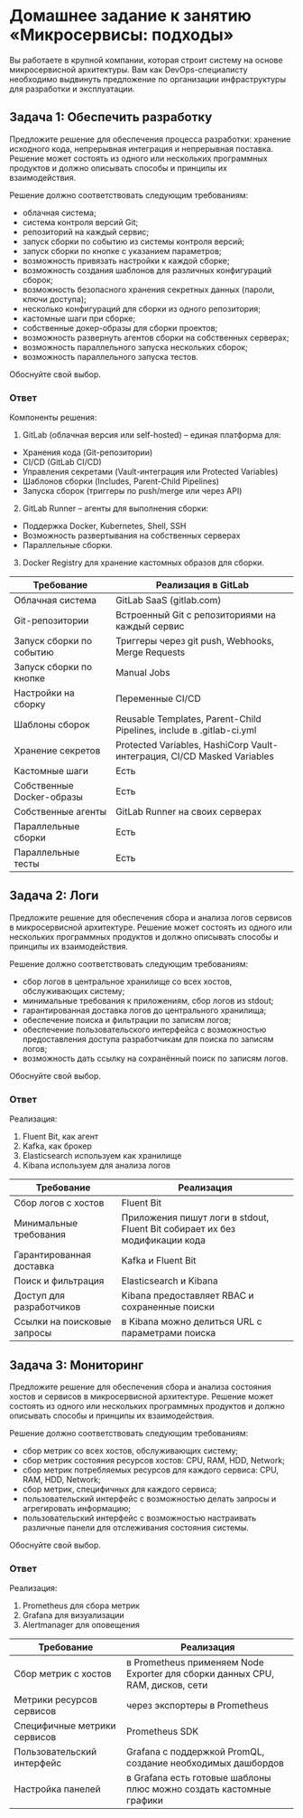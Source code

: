 # Домашнее задание к занятию «Микросервисы: подходы»

Вы работаете в крупной компании, которая строит систему на основе микросервисной архитектуры.
Вам как DevOps-специалисту необходимо выдвинуть предложение по организации инфраструктуры для разработки и эксплуатации.


## Задача 1: Обеспечить разработку

Предложите решение для обеспечения процесса разработки: хранение исходного кода, непрерывная интеграция и непрерывная поставка. 
Решение может состоять из одного или нескольких программных продуктов и должно описывать способы и принципы их взаимодействия.

Решение должно соответствовать следующим требованиям:
- облачная система;
- система контроля версий Git;
- репозиторий на каждый сервис;
- запуск сборки по событию из системы контроля версий;
- запуск сборки по кнопке с указанием параметров;
- возможность привязать настройки к каждой сборке;
- возможность создания шаблонов для различных конфигураций сборок;
- возможность безопасного хранения секретных данных (пароли, ключи доступа);
- несколько конфигураций для сборки из одного репозитория;
- кастомные шаги при сборке;
- собственные докер-образы для сборки проектов;
- возможность развернуть агентов сборки на собственных серверах;
- возможность параллельного запуска нескольких сборок;
- возможность параллельного запуска тестов.

Обоснуйте свой выбор.
### Ответ

Компоненты решения:
1. GitLab (облачная версия или self-hosted) – единая платформа для:
- Хранения кода (Git-репозитории)
- CI/CD (GitLab CI/CD)
- Управления секретами (Vault-интеграция или Protected Variables)
- Шаблонов сборки (Includes, Parent-Child Pipelines)
- Запуска сборок (триггеры по push/merge или через API)
2. GitLab Runner – агенты для выполнения сборки:
- Поддержка Docker, Kubernetes, Shell, SSH
- Возможность развертывания на собственных серверах
- Параллельные сборки.
3. Docker Registry для хранение кастомных образов для сборки.

|Требование|Реализация в GitLab|
|------------|-----------------------------------------------------------------------------------|
|Облачная система	|GitLab SaaS (gitlab.com)|
|Git-репозитории	|Встроенный Git с репозиториями на каждый сервис|
|Запуск сборки по событию		|Триггеры через git push, Webhooks, Merge Requests |
|Запуск сборки по кнопке		|Manual Jobs|
|Настройки на сборку		|Переменные CI/CD |
|Шаблоны сборок		|Reusable Templates, Parent-Child Pipelines, include в .gitlab-ci.yml|
|Хранение секретов	|Protected Variables, HashiCorp Vault-интеграция, CI/CD Masked Variables|
|Кастомные шаги			|Есть|
|Собственные Docker-образы		|Есть|
|Собственные агенты		|GitLab Runner на своих серверах|
|Параллельные сборки			|Есть|
|Параллельные тесты		|Есть|

## Задача 2: Логи

Предложите решение для обеспечения сбора и анализа логов сервисов в микросервисной архитектуре.
Решение может состоять из одного или нескольких программных продуктов и должно описывать способы и принципы их взаимодействия.

Решение должно соответствовать следующим требованиям:
- сбор логов в центральное хранилище со всех хостов, обслуживающих систему;
- минимальные требования к приложениям, сбор логов из stdout;
- гарантированная доставка логов до центрального хранилища;
- обеспечение поиска и фильтрации по записям логов;
- обеспечение пользовательского интерфейса с возможностью предоставления доступа разработчикам для поиска по записям логов;
- возможность дать ссылку на сохранённый поиск по записям логов.

Обоснуйте свой выбор.
### Ответ
Реализация:
1. Fluent Bit, как агент
2. Kafka, как брокер
3. Elasticsearch используем как хранилище
4. Kibana используем для анализа логов

   
|Требование|Реализация|
|------------|-----------------------------------------------------------------------------------|
|Сбор логов с хостов	|Fluent Bit |
|Минимальные требования	|Приложения пишут логи в stdout, Fluent Bit собирает их без модификации кода|
|Гарантированная доставка	|Kafka и Fluent Bit |
|Поиск и фильтрация		|Elasticsearch  и Kibana |
|Доступ для разработчиков	|Kibana предоставляет RBAC и сохраненные поиски |
|Ссылки на поисковые запросы	|в Kibana можно делиться URL с параметрами поиска |
## Задача 3: Мониторинг

Предложите решение для обеспечения сбора и анализа состояния хостов и сервисов в микросервисной архитектуре.
Решение может состоять из одного или нескольких программных продуктов и должно описывать способы и принципы их взаимодействия.

Решение должно соответствовать следующим требованиям:
- сбор метрик со всех хостов, обслуживающих систему;
- сбор метрик состояния ресурсов хостов: CPU, RAM, HDD, Network;
- сбор метрик потребляемых ресурсов для каждого сервиса: CPU, RAM, HDD, Network;
- сбор метрик, специфичных для каждого сервиса;
- пользовательский интерфейс с возможностью делать запросы и агрегировать информацию;
- пользовательский интерфейс с возможностью настраивать различные панели для отслеживания состояния системы.

Обоснуйте свой выбор.

### Ответ
Реализация:
1. Prometheus для сбора метрик
2. Grafana для визуализации
3. Alertmanager для оповещения


|Требование|Реализация|
|------------|-----------------------------------------------------------------------------------|
|Сбор метрик с хостов	|в Prometheus применяем Node Exporter для сборки данных CPU, RAM, дисков, сети|
|Метрики ресурсов сервисов	|через экспортеры в Prometheus|
|Специфичные метрики сервисов	|Prometheus SDK|
|Пользовательский интерфейс	|Grafana с поддержкой PromQL, создание необходимых дашбордов|
|Настройка панелей	|в Grafana есть готовые шаблоны плюс можно создать кастомные графики |


